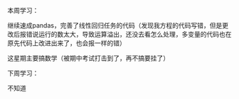 本周学习：

继续速成pandas，完善了线性回归任务的代码（发现我方程的代码写错，但是更改后报错说运行的数太大，导致运算溢出，还没去看怎么处理，多变量的代码也在原先代码上改进出来了，也会报一样的错）

这星期主要搞数学（被期中考试打击到了，再不搞要挂了）

下周学习：

不知道
